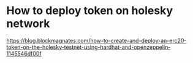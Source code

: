 # How to deploy token on holesky network
https://blog.blockmagnates.com/how-to-create-and-deploy-an-erc20-token-on-the-holesky-testnet-using-hardhat-and-openzeppelin-1145546df00f